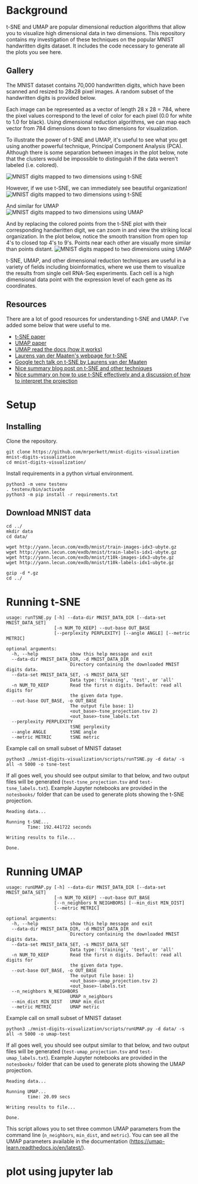# Background
t-SNE and UMAP are popular dimensional reduction algorithms that allow you to visualize high dimensional data in two dimensions.  This repository contains my investigation of these techniques on the popular MNIST handwritten digits dataset.  It includes the code necessary to generate all the plots you see here.

## Gallery
The MNIST dataset contains 70,000 handwritten digits, which have been scanned and resized to 28x28 pixel images.  A random subset of the handwritten digits is provided below. 

Each image can be represented as a vector of length 28 x 28 = 784, where the pixel values correspond to the level of color for each pixel (0.0 for white to 1.0 for black).  Using dimensional reduction algorithms, we can map each vector from 784 dimensions down to two dimensions for visualization.

To illustrate the power of t-SNE and UMAP, it's useful to see what you get using another powerful technique, Principal Component Analysis (PCA).  Although there is some separation between images in the plot below, note that the clusters would be impossible to distinguish if the data weren't labeled (i.e. colored).

![MNIST digits mapped to two dimensions using t-SNE](/images/MNIST-PCA_mapping_color.png)


However, if we use t-SNE, we can immediately see beautiful organization!
![MNIST digits mapped to two dimensions using t-SNE](/images/MNIST-tSNE_mapping.png)

And similar for UMAP
![MNIST digits mapped to two dimensions using UMAP](/images/MNIST-UMAP_mapping.png)

And by replacing the colored points from the t-SNE plot with their corresponding handwritten digit, we can zoom in and view the striking local organization.  In the plot below, notice the smooth transition from open top 4's to closed top 4's to 9's.  Points near each other are visually more similar than points distant.
![MNIST digits mapped to two dimensions using UMAP](/images/MNIST-tSNE-zoom_in_fours_and_nines.png)

t-SNE, UMAP, and other dimensional reduction techniques are useful in a variety of fields including bioinformatics, where we use them to  visualize the results from single cell RNA-Seq experiments.  Each cell is a high dimensional data point with the expression level of each gene as its coordinates.

## Resources
There are a lot of good resources for understanding t-SNE and UMAP.  I've added some below that were useful to me.

* [t-SNE paper](https://lvdmaaten.github.io/publications/papers/JMLR_2008.pdf)
* [UMAP paper](https://arxiv.org/pdf/1802.03426.pdf)
* [UMAP read the docs (how it works)](https://umap-learn.readthedocs.io/en/latest/how_umap_works.html)
* [Laurens van der Maaten's webpage for t-SNE](https://lvdmaaten.github.io/tsne/)
* [Google tech talk on t-SNE by Laurens van der Maaten](https://www.youtube.com/watch?v=RJVL80Gg3lA)
* [Nice summary blog post on t-SNE and other techniques](http://colah.github.io/posts/2014-10-Visualizing-MNIST/)
* [Nice summary on how to use t-SNE effectively and a discussion of how to interpret the projection](https://distill.pub/2016/misread-tsne/)

# Setup
## Installing
Clone the repository.
```
git clone https://github.com/mrperkett/mnist-digits-visualization mnist-digits-visualization
cd mnist-digits-visualization/
```

Install requirements in a python virtual environment.
```
python3 -m venv testenv
. testenv/bin/activate
python3 -m pip install -r requirements.txt
```

## Download MNIST data
```
cd ../
mkdir data
cd data/

wget http://yann.lecun.com/exdb/mnist/train-images-idx3-ubyte.gz
wget http://yann.lecun.com/exdb/mnist/train-labels-idx1-ubyte.gz
wget http://yann.lecun.com/exdb/mnist/t10k-images-idx3-ubyte.gz
wget http://yann.lecun.com/exdb/mnist/t10k-labels-idx1-ubyte.gz

gzip -d *.gz
cd ../
```

# Running t-SNE
```
usage: runTSNE.py [-h] --data-dir MNIST_DATA_DIR [--data-set MNIST_DATA_SET]
                  [-n NUM_TO_KEEP] --out-base OUT_BASE
                  [--perplexity PERPLEXITY] [--angle ANGLE] [--metric METRIC]

optional arguments:
  -h, --help            show this help message and exit
  --data-dir MNIST_DATA_DIR, -d MNIST_DATA_DIR
                        Directory containing the downloaded MNIST digits data.
  --data-set MNIST_DATA_SET, -s MNIST_DATA_SET
                        Data type: 'training', 'test', or 'all'
  -n NUM_TO_KEEP        Read the first n digits. Default: read all digits for
                        the given data type.
  --out-base OUT_BASE, -o OUT_BASE
                        The output file base: 1)
                        <out_base>-tsne_projection.tsv 2)
                        <out_base>-tsne_labels.txt
  --perplexity PERPLEXITY
                        tSNE perplexity
  --angle ANGLE         tSNE angle
  --metric METRIC       tSNE metric
```

Example call on small subset of MNIST dataset
```
python3 ./mnist-digits-visualization/scripts/runTSNE.py -d data/ -s all -n 5000 -o tsne-test
```

If all goes well, you should see output similar to that below, and two output files will be generated (`test-tsne_projection.tsv` and `test-tsne_labels.txt`).  Example Jupyter notebooks are provided in the `notesbooks/` folder that can be used to generate plots showing the t-SNE projection.
```
Reading data...

Running t-SNE...
        Time: 192.441722 seconds

Writing results to file...

Done.
```


# Running UMAP
```
usage: runUMAP.py [-h] --data-dir MNIST_DATA_DIR [--data-set MNIST_DATA_SET]
                  [-n NUM_TO_KEEP] --out-base OUT_BASE
                  [--n_neighbors N_NEIGHBORS] [--min_dist MIN_DIST]
                  [--metric METRIC]

optional arguments:
  -h, --help            show this help message and exit
  --data-dir MNIST_DATA_DIR, -d MNIST_DATA_DIR
                        Directory containing the downloaded MNIST digits data.
  --data-set MNIST_DATA_SET, -s MNIST_DATA_SET
                        Data type: 'training', 'test', or 'all'
  -n NUM_TO_KEEP        Read the first n digits. Default: read all digits for
                        the given data type.
  --out-base OUT_BASE, -o OUT_BASE
                        The output file base: 1)
                        <out_base>-umap_projection.tsv 2)
                        <out_base>-labels.txt
  --n_neighbors N_NEIGHBORS
                        UMAP n_neighbors
  --min_dist MIN_DIST   UMAP min_dist
  --metric METRIC       UMAP metric
```

Example call on small subset of MNIST dataset
```
python3 ./mnist-digits-visualization/scripts/runUMAP.py -d data/ -s all -n 5000 -o umap-test
```

If all goes well, you should see output similar to that below, and two output files will be generated (`test-umap_projection.tsv` and `test-umap_labels.txt`).  Example Jupyter notebooks are provided in the `notesbooks/` folder that can be used to generate plots showing the UMAP projection.
```
Reading data...

Running UMAP...
        time: 20.09 secs

Writing results to file...

Done.
```

This script allows you to set three common UMAP parameters from the command line (`n_neighbors`, `min_dist`, and `metric`).  You can see all the UMAP parameters available in the documentation (https://umap-learn.readthedocs.io/en/latest/).


# plot using jupyter lab
